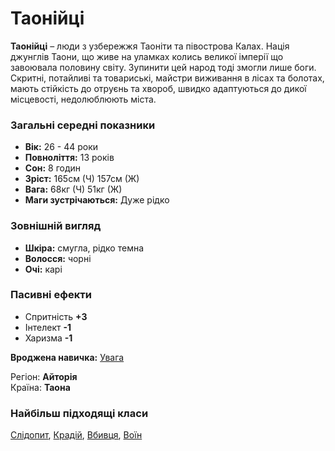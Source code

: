 # Таонійці

**Таонійці** – люди з  узбережжя Таоніти та півострова Калах. Нація джунглів Таони, що живе на уламках колись великої імперії що завоювала половину світу. Зупинити цей народ тоді змогли лише боги.<br />
Скритні, потайливі та товариські, майстри виживання в лісах та болотах, мають стійкість до отруєнь та хвороб, швидко адаптуються до дикої місцевості, недолюблюють міста.

### Загальні середні показники
  - **Вік:** 26 - 44 роки
  - **Повноліття:** 13 років
  - **Сон:** 8 годин
  - **Зріст:** 165см (Ч) 157см (Ж)
  - **Вага:** 68кг (Ч) 51кг (Ж)
  - **Маги зустрічаються:** Дуже рідко

### Зовнішній вигляд
  - **Шкіра:** смугла, рідко темна
  - **Волосся:** чорні
  - **Очі:** карі

### Пасивні ефекти
  - Спритність **+3**
  - Інтелект **-1**
  - Харизма **-1**

**Вроджена навичка:** [Увага](/docs/characters/index.md#attention)

Регіон: **Айторія**<br />
Країна: **Таона**

### Найбільш підходящі класи

[Слідопит](/docs/classes/ranger), [Крадій](/docs/classes/thief), [Вбивця](/docs/classes/killer), [Воїн](/docs/classes/warrior)

